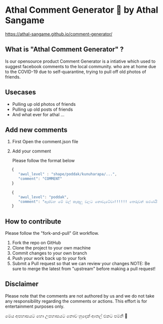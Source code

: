 # Athal Comment Generator 🤪 by Athal Sangame 
https://athal-sangame.github.io/comment-generator/

## What is "Athal Comment Generator" ?
Is our opensource product Comment Generator is a intiative which used to suggest facebook comments to the local community. who are at home due to the COVID-19 due to self-quarantine, trying to pull off old photos of friends.

## Usecases
- Pulling up old photos of friends
- Pulling up old posts of friends
- And what ever for athal ... 

## Add new comments 
1. First Open the comment.json file
2. Add your comment 
    
   Please follow the format below

```javascript
   {
      "awul_level" : "shape/poddak/kunuharapa/...",
      "comment": "COMMENT"
   }
   
   {
      "awul_level": "poddak",
      "comment": "ඇස්වහ මේ මල් කැකුලු වලට නොවැටේවා!!!!!! තෙරුවන් සරණයි යාලු 🙂"
   } 
```

## How to contribute
Please follow the "fork-and-pull" Git workflow.

1. Fork the repo on GitHub
2. Clone the project to your own machine
3. Commit changes to your own branch
4. Push your work back up to your fork
5. Submit a Pull request so that we can review your changes
NOTE: Be sure to merge the latest from "upstream" before making a pull request!


## Disclaimer
Please note that the comments are not authored by us and we do not take any responsibility regarding the comments or actions. This effort is for entertainment purposes only.

මෙය අපහාසයට හො උපහාසයට නොව හුදෙක් ආතල් එකට පමනි  🤪

   



